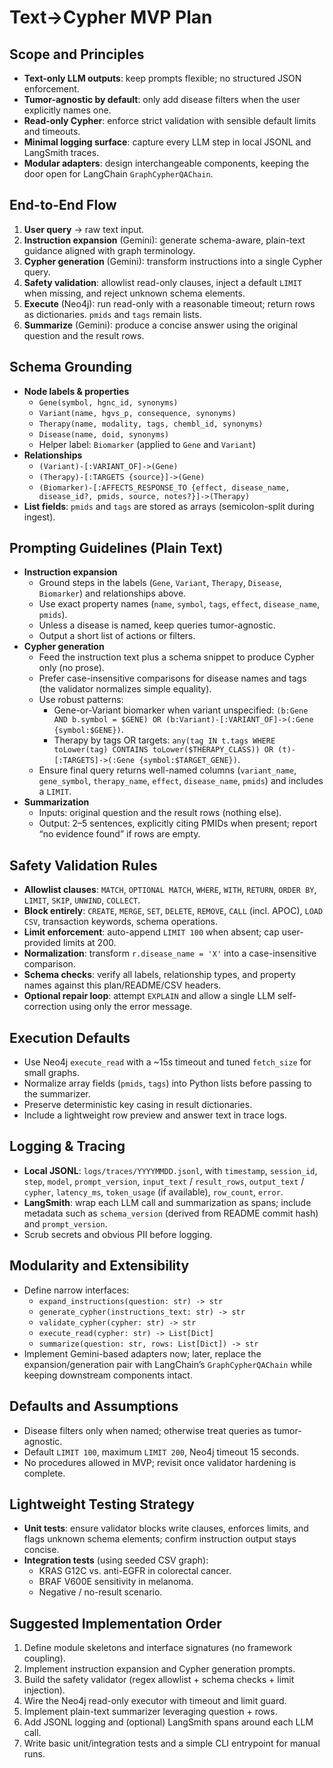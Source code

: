 # Text→Cypher MVP Plan

## Scope and Principles
- **Text-only LLM outputs**: keep prompts flexible; no structured JSON enforcement.
- **Tumor-agnostic by default**: only add disease filters when the user explicitly names one.
- **Read-only Cypher**: enforce strict validation with sensible default limits and timeouts.
- **Minimal logging surface**: capture every LLM step in local JSONL and LangSmith traces.
- **Modular adapters**: design interchangeable components, keeping the door open for LangChain `GraphCypherQAChain`.

## End-to-End Flow
1. **User query** → raw text input.
2. **Instruction expansion** (Gemini): generate schema-aware, plain-text guidance aligned with graph terminology.
3. **Cypher generation** (Gemini): transform instructions into a single Cypher query.
4. **Safety validation**: allowlist read-only clauses, inject a default `LIMIT` when missing, and reject unknown schema elements.
5. **Execute** (Neo4j): run read-only with a reasonable timeout; return rows as dictionaries. `pmids` and `tags` remain lists.
6. **Summarize** (Gemini): produce a concise answer using the original question and the result rows.

## Schema Grounding
- **Node labels & properties**
  - `Gene(symbol, hgnc_id, synonyms)`
  - `Variant(name, hgvs_p, consequence, synonyms)`
  - `Therapy(name, modality, tags, chembl_id, synonyms)`
  - `Disease(name, doid, synonyms)`
  - Helper label: `Biomarker` (applied to `Gene` and `Variant`)
- **Relationships**
  - `(Variant)-[:VARIANT_OF]->(Gene)`
  - `(Therapy)-[:TARGETS {source}]->(Gene)`
  - `(Biomarker)-[:AFFECTS_RESPONSE_TO {effect, disease_name, disease_id?, pmids, source, notes?}]->(Therapy)`
- **List fields**: `pmids` and `tags` are stored as arrays (semicolon-split during ingest).

## Prompting Guidelines (Plain Text)
- **Instruction expansion**
  - Ground steps in the labels (`Gene`, `Variant`, `Therapy`, `Disease`, `Biomarker`) and relationships above.
  - Use exact property names (`name`, `symbol`, `tags`, `effect`, `disease_name`, `pmids`).
  - Unless a disease is named, keep queries tumor-agnostic.
  - Output a short list of actions or filters.
- **Cypher generation**
  - Feed the instruction text plus a schema snippet to produce Cypher only (no prose).
  - Prefer case-insensitive comparisons for disease names and tags (the validator normalizes simple equality).
  - Use robust patterns:
    - Gene-or-Variant biomarker when variant unspecified: `(b:Gene AND b.symbol = $GENE) OR (b:Variant)-[:VARIANT_OF]->(:Gene {symbol:$GENE})`.
    - Therapy by tags OR targets: `any(tag IN t.tags WHERE toLower(tag) CONTAINS toLower($THERAPY_CLASS)) OR (t)-[:TARGETS]->(:Gene {symbol:$TARGET_GENE})`.
  - Ensure final query returns well-named columns (`variant_name`, `gene_symbol`, `therapy_name`, `effect`, `disease_name`, `pmids`) and includes a `LIMIT`.
- **Summarization**
  - Inputs: original question and the result rows (nothing else).
  - Output: 2–5 sentences, explicitly citing PMIDs when present; report “no evidence found” if rows are empty.

## Safety Validation Rules
- **Allowlist clauses**: `MATCH`, `OPTIONAL MATCH`, `WHERE`, `WITH`, `RETURN`, `ORDER BY`, `LIMIT`, `SKIP`, `UNWIND`, `COLLECT`.
- **Block entirely**: `CREATE`, `MERGE`, `SET`, `DELETE`, `REMOVE`, `CALL` (incl. APOC), `LOAD CSV`, transaction keywords, schema operations.
- **Limit enforcement**: auto-append `LIMIT 100` when absent; cap user-provided limits at 200.
- **Normalization**: transform `r.disease_name = 'X'` into a case-insensitive comparison.
- **Schema checks**: verify all labels, relationship types, and property names against this plan/README/CSV headers.
- **Optional repair loop**: attempt `EXPLAIN` and allow a single LLM self-correction using only the error message.

## Execution Defaults
- Use Neo4j `execute_read` with a ~15s timeout and tuned `fetch_size` for small graphs.
- Normalize array fields (`pmids`, `tags`) into Python lists before passing to the summarizer.
- Preserve deterministic key casing in result dictionaries.
 - Include a lightweight row preview and answer text in trace logs.

## Logging & Tracing
- **Local JSONL**: `logs/traces/YYYYMMDD.jsonl`, with `timestamp`, `session_id`, `step`, `model`, `prompt_version`, `input_text` / `result_rows`, `output_text` / `cypher`, `latency_ms`, `token_usage` (if available), `row_count`, `error`.
- **LangSmith**: wrap each LLM call and summarization as spans; include metadata such as `schema_version` (derived from README commit hash) and `prompt_version`.
- Scrub secrets and obvious PII before logging.

## Modularity and Extensibility
- Define narrow interfaces:
  - `expand_instructions(question: str) -> str`
  - `generate_cypher(instructions_text: str) -> str`
  - `validate_cypher(cypher: str) -> str`
  - `execute_read(cypher: str) -> List[Dict]`
  - `summarize(question: str, rows: List[Dict]) -> str`
- Implement Gemini-based adapters now; later, replace the expansion/generation pair with LangChain’s `GraphCypherQAChain` while keeping downstream components intact.

## Defaults and Assumptions
- Disease filters only when named; otherwise treat queries as tumor-agnostic.
- Default `LIMIT 100`, maximum `LIMIT 200`, Neo4j timeout 15 seconds.
- No procedures allowed in MVP; revisit once validator hardening is complete.

## Lightweight Testing Strategy
- **Unit tests**: ensure validator blocks write clauses, enforces limits, and flags unknown schema elements; confirm instruction output stays concise.
- **Integration tests** (using seeded CSV graph):
  - KRAS G12C vs. anti-EGFR in colorectal cancer.
  - BRAF V600E sensitivity in melanoma.
  - Negative / no-result scenario.

## Suggested Implementation Order
1. Define module skeletons and interface signatures (no framework coupling).
2. Implement instruction expansion and Cypher generation prompts.
3. Build the safety validator (regex allowlist + schema checks + limit injection).
4. Wire the Neo4j read-only executor with timeout and limit guard.
5. Implement plain-text summarizer leveraging question + rows.
6. Add JSONL logging and (optional) LangSmith spans around each LLM call.
7. Write basic unit/integration tests and a simple CLI entrypoint for manual runs.


